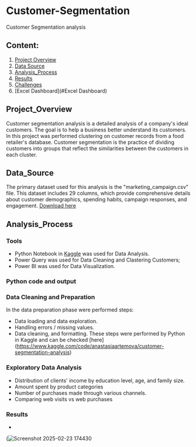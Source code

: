 # Customer-Segmentation
Customer Segmentation analysis

## Content:
1. [Project Overview](#Project_Overview)
2. [Data Source](#Data_Source)
3. [Analysis_Process](#Analysis_Process)
4. [Results](#Results)
5. [Challenges](#Challenges)
6. [Excel Dashboard](#Excel Dashboard)

## Project_Overview
Customer segmentation analysis is a detailed analysis of a company's ideal customers. The goal is to help a business better understand its customers. 
In this project was performed clustering on customer records from a food retailer's database. 
Customer segmentation is the practice of dividing customers into groups that reflect the similarities between the customers in each cluster.

## Data_Source
The primary dataset used for this analysis is the "marketing_campaign.csv" file. 
This dataset includes 29 columns, which provide comprehensive details about customer demographics, spending habits, campaign responses, and engagement.
[Download here]("../input/customer-personality-analysis/marketing_campaign.csv")

## Analysis_Process
### Tools
- Python Notebook in [Kaggle](https://www.kaggle.com/) was used for Data Analysis.
- Power Query was used for Data Cleaning and Clastering Customers;
- Power BI was used for Data Visualization.

### Python code and output
  

### Data Cleaning and Preparation
In the data preparation phase were performed steps: 
- Data loading and data exploration. 
- Handling errors / missing values. 
- Data cleaning, and formatting.
These steps were performed by Python in Kaggle and can be checked [here] (https://www.kaggle.com/code/anastasiaartemova/customer-segmentation-analysis)
  
### Exploratory Data Analysis
- Distribution of clients' income by education level, age, and family size. 
- Amount spent by product categories
- Number of purchases made through various channels.
- Comparing web visits vs web purchases

### Results
- 
(![Screenshot 2025-02-23 174430](https://github.com/user-attachments/assets/3f526f49-2a7e-45b2-8884-68044b37273f)



